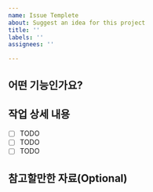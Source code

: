 ```yaml
---
name: Issue Templete
about: Suggest an idea for this project
title: ''
labels: ''
assignees: ''

---
```


## 어떤 기능인가요?

> <!-- 추가하려는 기능에 대해 간결하게 설명해주세요 -->

## 작업 상세 내용

- [ ] TODO
- [ ] TODO
- [ ] TODO

## 참고할만한 자료(Optional)
<!-- 스크린샷, 링크 등 참고할 자료가 있다면 작성해주세요 -->
